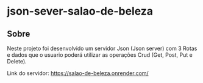 # json-sever-salao-de-beleza

## Sobre 
Neste projeto foi desenvolvido um servidor Json (Json server) com 3 Rotas e dados que o usuario poderá utilizar as operações Crud (Get, Post, Put e Delete).

Link do servidor:
https://salao-de-beleza.onrender.com/
